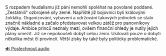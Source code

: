 
S rozpadem feudalismu již páni nemohli spoléhat na povolané poddané. „Zestátnili" ozbrojené síly země. Napříště již bojovníci byli královými žoldáky. Organizování, vybavení a udržování takových jednotek se stalo značně nákladné a začalo představovat velkou zátěž pro panovníkovy výdaje. Ambice princů neznaly mezí, ovšem finanční ohledy je nutily jejich plány omezit. Již se nepokoušeli dobýt celou zemi. Usilovali pouze o dobytí několika měst či provincií. Větší zisky by také byly politicky problematické.

[🔊 Poslechnout audio](/data/7-paragraphs/audio/chapter_164/para_004-S-rozpadem-feudalismu-ji-pni-nemohli-spolhat-na.mp3)
